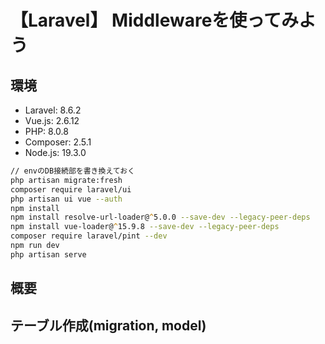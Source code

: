 # 【Laravel】 Middlewareを使ってみよう

## 環境

- Laravel: 8.6.2
- Vue.js: 2.6.12
- PHP: 8.0.8
- Composer: 2.5.1
- Node.js: 19.3.0

```zsh
// envのDB接続部を書き換えておく
php artisan migrate:fresh
composer require laravel/ui
php artisan ui vue --auth
npm install
npm install resolve-url-loader@^5.0.0 --save-dev --legacy-peer-deps
npm install vue-loader@^15.9.8 --save-dev --legacy-peer-deps
composer require laravel/pint --dev
npm run dev
php artisan serve
```

## 概要

## テーブル作成(migration, model)

## 